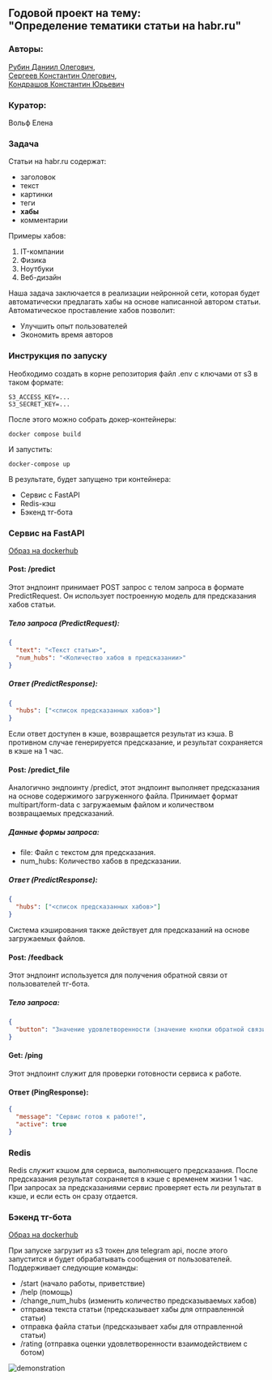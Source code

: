 ## Годовой проект на тему:<br>"Определение тематики статьи на habr.ru"
### Авторы: 
[Рубин Даниил Олегович](https://github.com/rubin-do), <br> [Сергеев Константин Олегович](https://github.com/FKz11), <br> [Кондрашов Константин Юрьевич](https://github.com/Steelrat1997)
### Куратор: 
Вольф Елена

### Задача

Статьи на habr.ru содержат:
 - заголовок
 - текст
 - картинки
 - теги
 - **хабы**
 - комментарии

Примеры хабов:
1. IT-компании
2. Физика
3. Ноутбуки
4. Веб-дизайн

Наша задача заключается в реализации нейронной сети, которая будет автоматически предлагать хабы на основе написанной автором статьи.
Автоматическое проставление хабов позволит:
 - Улучшить опыт пользователей
 - Экономить время авторов

### Инструкция по запуску

Необходимо создать в корне репозитория файл .env с ключами от s3 в таком формате:
```
S3_ACCESS_KEY=...
S3_SECRET_KEY=...
```

После этого можно собрать докер-контейнеры:
```
docker compose build
```

И запустить:
```
docker-compose up
```

В результате, будет запущено три контейнера:
- Сервис с FastAPI
- Redis-кэш
- Бэкенд тг-бота

### Сервис на FastAPI
[Образ на dockerhub](https://hub.docker.com/r/axer1/habr-service)
#### Post: /predict

Этот эндпоинт принимает POST запрос с телом запроса в формате PredictRequest. Он использует построенную модель для предсказания хабов статьи.

##### Тело запроса (PredictRequest):
```json
{
  "text": "<Текст статьи>",
  "num_hubs": "<Количество хабов в предсказании>"
}
```

##### Ответ (PredictResponse):
```json
{
  "hubs": ["<список предсказанных хабов>"]
}
```
Если ответ доступен в кэше, возвращается результат из кэша. В противном случае генерируется предсказание, и результат сохраняется в кэше на 1 час.

#### Post: /predict_file

Аналогично эндпоинту /predict, этот эндпоинт выполняет предсказания на основе содержимого загруженного файла. Принимает формат multipart/form-data с загружаемым файлом и количеством возвращаемых предсказаний.

##### Данные формы запроса:
- file: Файл с текстом для предсказания.
- num_hubs: Количество хабов в предсказании.

##### Ответ (PredictResponse):
```json
{
  "hubs": ["<список предсказанных хабов>"]
}
```
Система кэширования также действует для предсказаний на основе загружаемых файлов.

#### Post: /feedback

Этот эндпоинт используется для получения обратной связи от пользователей тг-бота.

##### Тело запроса:
```json
{
  "button": "Значение удовлетворенности (значение кнопки обратной связи)"
}
```

#### Get: /ping

Этот эндпоинт служит для проверки готовности сервиса к работе.

#### Ответ (PingResponse):
```json
{
  "message": "Сервис готов к работе!",
  "active": true
}
```

### Redis
Redis служит кэшом для сервиса, выполняющего предсказания. После предсказания результат сохраняется в кэше с временем жизни 1 час. При запросах за предсказаниями сервис проверяет есть ли результат в кэше, и если есть он сразу отдается.

### Бэкенд тг-бота

[Образ на dockerhub](https://hub.docker.com/r/axer1/tg-bot)

При запуске загрузит из s3 токен для telegram api, после этого запустится и будет обрабатывать сообщения от пользователей. Поддерживает следующие команды:
- /start (начало работы, приветствие)
- /help (помощь)
- /change_num_hubs (изменить количество предсказываемых хабов)
- отправка текста статьи (предсказывает хабы для отправленной статьи)
- отправка файла статьи (предсказывает хабы для отправленной статьи)
- /rating (отправка оценки удовлетворенности взаимодействием с ботом)


![demonstration](https://github.com/rubin-do/determining-article-topic/assets/25878599/50b33ea3-730a-42ba-9d64-23ef31cffd3d)
